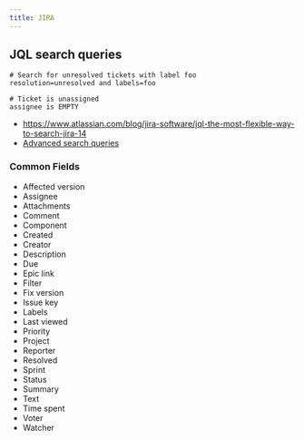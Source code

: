 ```yaml
---
title: JIRA
---
```


## JQL search queries

```
# Search for unresolved tickets with label foo
resolution=unresolved and labels=foo

# Ticket is unassigned
assignee is EMPTY
```

* <https://www.atlassian.com/blog/jira-software/jql-the-most-flexible-way-to-search-jira-14>
* [Advanced search
  queries](https://confluence.atlassian.com/jirasoftwarecloud/advanced-searching-764478330.html)

### Common Fields
* Affected version
* Assignee
* Attachments
* Comment
* Component
* Created
* Creator
* Description
* Due
* Epic link
* Filter
* Fix version
* Issue key
* Labels
* Last viewed
* Priority
* Project
* Reporter
* Resolved
* Sprint
* Status
* Summary
* Text
* Time spent
* Voter
* Watcher
